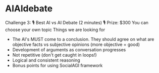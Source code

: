 # AIAIdebate

Challenge 3: 🎙️ Best AI vs AI Debate (2 minutes) 🎙️
Prize: $300
You can choose your own topic
Things we are looking for

- The AI's MUST come to a conclusion. They should agree on what are objective facts vs subjective opinions (more objective = good)
- Development of arguments as conversation progresses
- Not repetitive (don't get caught in loops!)
- Logical and consistent reasoning
- Bonus points for using SocialAGI framework
